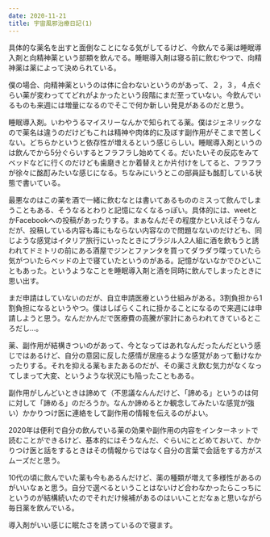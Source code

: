 ```yaml
---
date: 2020-11-21
title: 宇宙風邪治療日記(1)
---
```

具体的な薬名を出すと面倒なことになる気がしてるけど、今飲んでる薬は睡眠導入剤と向精神薬という部類を飲んでる。睡眠導入剤は寝る前に飲むやつで、向精神薬は薬によって決められている。

僕の場合、向精神薬というのは体に合わないというのがあって、２，３，４点ぐらい薬が変わっててどれがよかったという段階にまだ至っていない。今飲んでいるものも来週には増量になるのでそこで何か新しい発見があるのだと思う。

睡眠導入剤。いわやうるマイスリーなんかで知られてる薬。僕はジェネリックなので薬名は違うのだけどもこれは精神や肉体的に及ぼす副作用がそこまで苦しくない。どちらかというと依存性が増えるという感じらしい。睡眠導入剤というのは飲んでから5分ぐらいするとフラフラし始めてくる。だいたいその反応をみてベッドなどに行くのだけども歯磨きとか着替えとか片付けをしてると、フラフラが徐々に酩酊みたいな感じになる。ちなみにいうとこの部員証も酩酊している状態で書いている。

最悪なのはこの薬を酒で一緒に飲むなとは書いてあるもののミスって飲んでしまうこともある、そうなるとわりと記憶になくなるっぽい。具体的には、weetとかFacebookへの投稿があったりする。まぁなんだその程度かといえばそうなんだが、投稿している内容も毒にもならない内容なので問題なないのだけども、同じような感覚はイタリア旅行にいったときにブラジル人2人組に酒を飲もうと誘われてドミトリの前にある酒屋でジンとファンタを買ってダラダラ喋っていたら気がついたらベッドの上で寝ていたというのがある。記憶がないなかでひどいこともあった。というようなことを睡眠導入剤と酒を同時に飲んでしまったときに思い出す。

まだ申請はしていないのだが、自立申請医療という仕組みがある。3割負担から1割負担になるというやつ。僕はしばらくこれに掛かることになるので来週には申請しようと思う。なんだかんだで医療費の高騰が家計にあらわれてきているところだし...。

薬、副作用が結構きついのがあって、今となってはあれなんだったんだという感じではあるけど、自分の意図に反した感情が居座るような感覚があって動けなかったりする。それを抑える薬もまたあるのだが、その薬さえ飲む気力がなくなってしまって大変、というような状況にも陥ったこともある。

副作用がしんどいときは諦めて（不思議なんんだけど、「諦める」というのは何に対して「諦める」のだろうか。なんか諦めるとか観念してみたいな感覚が強い）かかりつけ医に連絡をして副作用の情報を伝えるのがよい。

2020年は便利で自分の飲んでいる薬の効果や副作用の内容をインターネットで読むことができるけど、基本的にはそうなんだ、ぐらいにとどめておいて、かかりつけ医と話をするときはその情報からではなく自分の言葉で会話をする方がスムーズだと思う。

10代の頃に飲んでいた薬も今もあるんだけど、薬の種類が増えて多様性があるのがいいなぁと思う。自分で選べるということはないけど合わなかったらこっちにというのが結構続いたのでそれだけ候補があるのはいいことだなぁと思いながら毎日薬を飲んでいる。

導入剤がいい感じに眠たさを誘っているので寝ます。
